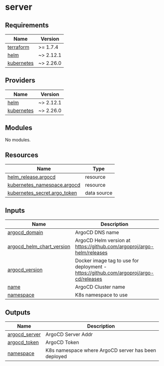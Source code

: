 # server

<!-- BEGINNING OF PRE-COMMIT-TERRAFORM DOCS HOOK -->
## Requirements

| Name | Version |
|------|---------|
| <a name="requirement_terraform"></a> [terraform](#requirement\_terraform) | >= 1.7.4 |
| <a name="requirement_helm"></a> [helm](#requirement\_helm) | ~> 2.12.1 |
| <a name="requirement_kubernetes"></a> [kubernetes](#requirement\_kubernetes) | ~> 2.26.0 |

## Providers

| Name | Version |
|------|---------|
| <a name="provider_helm"></a> [helm](#provider\_helm) | ~> 2.12.1 |
| <a name="provider_kubernetes"></a> [kubernetes](#provider\_kubernetes) | ~> 2.26.0 |

## Modules

No modules.

## Resources

| Name | Type |
|------|------|
| [helm_release.argocd](https://registry.terraform.io/providers/hashicorp/helm/latest/docs/resources/release) | resource |
| [kubernetes_namespace.argocd](https://registry.terraform.io/providers/hashicorp/kubernetes/latest/docs/resources/namespace) | resource |
| [kubernetes_secret.argo_token](https://registry.terraform.io/providers/hashicorp/kubernetes/latest/docs/data-sources/secret) | data source |

## Inputs

| Name | Description | Type | Default | Required |
|------|-------------|------|---------|:--------:|
| <a name="input_argocd_domain"></a> [argocd\_domain](#input\_argocd\_domain) | ArgoCD DNS name | `string` | n/a | yes |
| <a name="input_argocd_helm_chart_version"></a> [argocd\_helm\_chart\_version](#input\_argocd\_helm\_chart\_version) | ArgoCD Helm version at https://github.com/argoproj/argo-helm/releases | `string` | `"6.4.0"` | no |
| <a name="input_argocd_version"></a> [argocd\_version](#input\_argocd\_version) | Docker image tag to use for deployment - https://github.com/argoproj/argo-cd/releases | `string` | `"v2.10.1"` | no |
| <a name="input_name"></a> [name](#input\_name) | ArgoCD Cluster name | `string` | `"argocd"` | no |
| <a name="input_namespace"></a> [namespace](#input\_namespace) | K8s namespace to use | `string` | `"argocd"` | no |

## Outputs

| Name | Description |
|------|-------------|
| <a name="output_argocd_server"></a> [argocd\_server](#output\_argocd\_server) | ArgoCD Server Addr |
| <a name="output_argocd_token"></a> [argocd\_token](#output\_argocd\_token) | ArgoCD Token |
| <a name="output_namespace"></a> [namespace](#output\_namespace) | K8s namespace where ArgoCD server has been deployed |
<!-- END OF PRE-COMMIT-TERRAFORM DOCS HOOK -->
